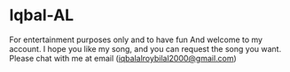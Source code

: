 # Iqbal-AL
For entertainment purposes only and to have fun And welcome to my account. I hope you like my song, and you can request the song you want. Please chat with me at email (iqbalalroybilal2000@gmail.com) 
